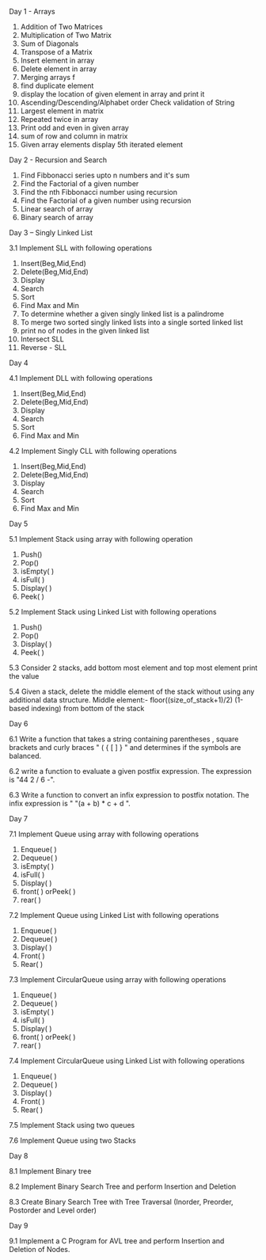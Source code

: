 Day 1 - Arrays

1. Addition of Two Matrices
2. Multiplication of Two Matrix
3. Sum of Diagonals
4. Transpose of a Matrix
5. Insert element in array
6.  Delete element in array
7.  Merging arrays f
8.  find duplicate element
9.  display the location of given element in array and print it
10. Ascending/Descending/Alphabet order Check validation of String
11. Largest element in matrix
12. Repeated twice in array
13. Print odd and even in given array
14. sum of row and column in matrix
15. Given array elements display 5th iterated element




Day 2 - Recursion and Search

1. Find Fibbonacci series upto n numbers and it's sum
2. Find the Factorial of a given number
3. Find the nth Fibbonacci number using recursion
4. Find the Factorial of a given number using recursion
5. Linear search of array
6. Binary search of array


Day 3 – Singly Linked List

3.1 Implement SLL with following operations
1.	Insert(Beg,Mid,End)
2.	Delete(Beg,Mid,End)
3.	Display
4.	Search
5.	Sort
6.	Find Max and Min
1.	To determine whether a given singly linked list is a palindrome
2.	To merge two sorted singly linked lists into a single sorted linked list
3.	print no of nodes in the given linked list
4.	Intersect SLL
5.	Reverse - SLL



Day 4 

4.1 Implement DLL with following operations
1. Insert(Beg,Mid,End)
2. Delete(Beg,Mid,End)
3. Display
4. Search
5. Sort
6. Find Max and Min

4.2 Implement Singly CLL with following operations
1. Insert(Beg,Mid,End)
2. Delete(Beg,Mid,End)
3. Display
4. Search
5. Sort
6. Find Max and Min


Day 5

5.1 Implement Stack using array with following operation
1. Push()
2. Pop()
3. isEmpty( )
4. isFull( )
5. Display( )
6. Peek( )


5.2 Implement Stack using Linked List with following operations
1. Push()
2. Pop()
3. Display( )
4. Peek( )

5.3 Consider 2 stacks, add bottom most element and top most element print the value

5.4 Given a stack, delete the middle element of the stack without using any additional data structure.
Middle element:- floor((size_of_stack+1)/2) (1-based indexing) from bottom of the stack



Day 6

6.1 Write a function that takes a string containing parentheses , square brackets  and curly braces "  ( { [ ] } " and determines if the symbols are balanced.

6.2 write a function to evaluate a given postfix expression. The expression is "44 2 / 6 -".

6.3 Write a function to convert an infix expression to postfix notation. The infix expression is " "(a + b) * c + d ".




Day 7

7.1 Implement Queue using array with following operations
1. Enqueue( )
2. Dequeue( )
3. isEmpty( )
4. isFull( )
5. Display( )
6. front( ) orPeek( )
7. rear( )

7.2 Implement Queue using Linked List with following operations
1. Enqueue( )
2. Dequeue( )
3. Display( )
4. Front( )
5. Rear( )

7.3 Implement CircularQueue using array with following operations
1. Enqueue( )
2. Dequeue( )
3. isEmpty( )
4. isFull( )
5. Display( )
6. front( ) orPeek( )
7. rear( )

7.4 Implement CircularQueue using Linked List with following operations
1. Enqueue( )
2. Dequeue( )
3. Display( )
4. Front( )
5. Rear( )

7.5 Implement Stack using two queues

7.6 Implement Queue using two Stacks


Day 8

8.1 Implement Binary tree

8.2 Implement Binary Search Tree and perform Insertion and Deletion

8.3 Create Binary Search Tree with Tree Traversal (Inorder, Preorder, Postorder and Level order)

Day 9

9.1 Implement a C Program for AVL tree and perform Insertion and Deletion of Nodes.
